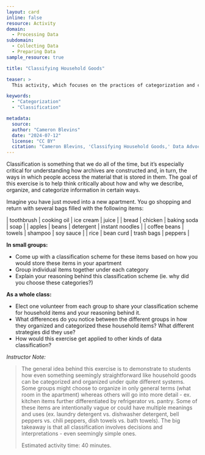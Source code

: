 ```yaml
---
layout: card
inline: false
resource: Activity
domain:
  - Processing Data
subdomain:
  - Collecting Data
  - Preparing Data
sample_resource: true

title: "Classifying Household Goods"

teaser: >
  This activity, which focuses on the practices of categorization and classification of data, is designed to help students think critically about how and why we describe, organize, and categorize information in certain ways.

keywords:
  - "Categorization"
  - "Classification"

metadata:
  source:
  author: "Cameron Blevins"
  date: "2024-07-12"
  license: "CC BY"
  citation: "Cameron Blevins, 'Classifying Household Goods,' Data Advocacy for All"
---
```


Classification is something that we do all of the time, but it’s especially critical for understanding how archives are constructed and, in turn, the ways in which people access the material that is stored in them. The goal of this exercise is to help think critically about how and why we describe, organize, and categorize information in certain ways.

Imagine you have just moved into a new apartment. You go shopping and return with several bags filled with the following items:

| toothbrush | cooking oil | ice cream | juice |
| bread | chicken | baking soda | soap |
| apples | beans | detergent | instant noodles |
| coffee beans | towels | shampoo | soy sauce |
| rice | bean curd | trash bags | peppers |

**In small groups:**

- Come up with a classification scheme for these items based on how you would store these items in your apartment
- Group individual items together under each category
- Explain your reasoning behind this classification scheme (ie. why did you choose these categories?)

**As a whole class:**

- Elect one volunteer from each group to share your classification scheme for household items and your reasoning behind it.
- What differences do you notice between the different groups in how they organized and categorized these household items? What different strategies did they use?
- How would this exercise get applied to other kinds of data classification?

_Instructor Note:_

> The general idea behind this exercise is to demonstrate to students how even something seemingly straightforward like household goods can be categorized and organized under quite different systems. Some groups might choose to organize in only general terms (what room in the apartment) whereas others will go into more detail - ex. kitchen items further differentiated by refrigerator vs. pantry. Some of these items are intentionally vague or could have multiple meanings and uses (ex. laundry detergent vs. dishwasher detergent, bell peppers vs. chili peppers, dish towels vs. bath towels). The big takeaway is that all classification involves decisions and interpretations - even seemingly simple ones.
>
> Estimated activity time: 40 minutes.
